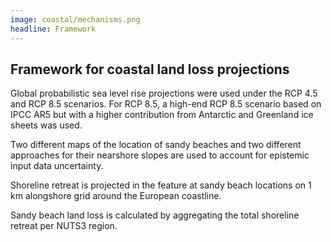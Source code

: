 ```yaml
---
image: coastal/mechanisms.png
headline: Framework
---
```


## Framework for coastal land loss projections

Global probabilistic sea level rise projections were used under the RCP 4.5 and RCP 8.5 scenarios. For RCP 8.5, a high-end RCP 8.5 scenario based on IPCC AR5 but with a higher contribution from Antarctic and Greenland ice sheets was used.

Two different maps of the location of sandy beaches and two different approaches for their nearshore slopes are used to account for epistemic input data uncertainty.

Shoreline retreat is projected in the feature at sandy beach locations on 1 km alongshore grid around the European coastline.

Sandy beach land loss is calculated by aggregating the total shoreline retreat per NUTS3 region.

